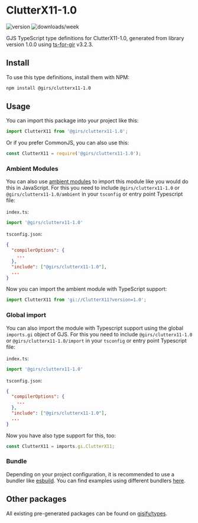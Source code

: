 
# ClutterX11-1.0

![version](https://img.shields.io/npm/v/@girs/clutterx11-1.0)
![downloads/week](https://img.shields.io/npm/dw/@girs/clutterx11-1.0)


GJS TypeScript type definitions for ClutterX11-1.0, generated from library version 1.0.0 using [ts-for-gir](https://github.com/gjsify/ts-for-gir) v3.2.3.


## Install

To use this type definitions, install them with NPM:
```bash
npm install @girs/clutterx11-1.0
```

## Usage

You can import this package into your project like this:
```ts
import ClutterX11 from '@girs/clutterx11-1.0';
```

Or if you prefer CommonJS, you can also use this:
```ts
const ClutterX11 = require('@girs/clutterx11-1.0');
```

### Ambient Modules

You can also use [ambient modules](https://github.com/gjsify/ts-for-gir/tree/main/packages/cli#ambient-modules) to import this module like you would do this in JavaScript.
For this you need to include `@girs/clutterx11-1.0` or `@girs/clutterx11-1.0/ambient` in your `tsconfig` or entry point Typescript file:

`index.ts`:
```ts
import '@girs/clutterx11-1.0'
```

`tsconfig.json`:
```json
{
  "compilerOptions": {
    ...
  },
  "include": ["@girs/clutterx11-1.0"],
  ...
}
```

Now you can import the ambient module with TypeScript support: 

```ts
import ClutterX11 from 'gi://ClutterX11?version=1.0';
```

### Global import

You can also import the module with Typescript support using the global `imports.gi` object of GJS.
For this you need to include `@girs/clutterx11-1.0` or `@girs/clutterx11-1.0/import` in your `tsconfig` or entry point Typescript file:

`index.ts`:
```ts
import '@girs/clutterx11-1.0'
```

`tsconfig.json`:
```json
{
  "compilerOptions": {
    ...
  },
  "include": ["@girs/clutterx11-1.0"],
  ...
}
```

Now you have also type support for this, too:

```ts
const ClutterX11 = imports.gi.ClutterX11;
```

### Bundle

Depending on your project configuration, it is recommended to use a bundler like [esbuild](https://esbuild.github.io/). You can find examples using different bundlers [here](https://github.com/gjsify/ts-for-gir/tree/main/examples).

## Other packages

All existing pre-generated packages can be found on [gjsify/types](https://github.com/gjsify/types).

